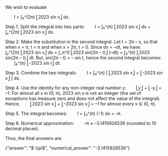 We wish to evaluate

  I = ∫₀^(2π) ⎣2023 sin x⎦ dx.

Step 1. Split the integral into two parts:
  I = ∫₀^(π) ⎣2023 sin x⎦ dx + ∫ₚ^(2π) ⎣2023 sin x⎦ dx.

Step 2. Make the substitution in the second integral. Let t = 2π – x, so that when x = π, t = π and when x = 2π, t = 0. Since dx = –dt, we have:
  ∫ₚ^(2π) ⎣2023 sin x⎦ dx = ∫_π^0 ⎣2023 sin(2π – t)⎦ (–dt) = ∫₀^(π) ⎣2023 sin(2π – t)⎦ dt.
But, sin(2π – t) = – sin t, hence the second integral becomes:
  ∫₀^(π) ⎣–2023 sin t⎦ dt.

Step 3. Combine the two integrals:
  I = ∫₀^(π) [ ⎣2023 sin x⎦ + ⎣–2023 sin x⎦ ] dx.

Step 4. Use the identity for any non-integer real number y:
  ⎣y⎦ + ⎣–y⎦ = –1.
For almost all x in (0, π), 2023 sin x is not an integer (the set of exceptions has measure zero and does not affect the value of the integral). Hence,
  ⎣2023 sin x⎦ + ⎣–2023 sin x⎦ = –1 for almost every x ∈ (0, π).

Step 5. The integral becomes:
  I = ∫₀^(π) (–1) dx = –π.

Step 6. Numerical approximation:
  –π ≈ –3.1415926536 (rounded to 10 decimal places).

Thus, the final answers are:

{"answer": "$-\\pi$", "numerical_answer": "-3.1415926536"}
